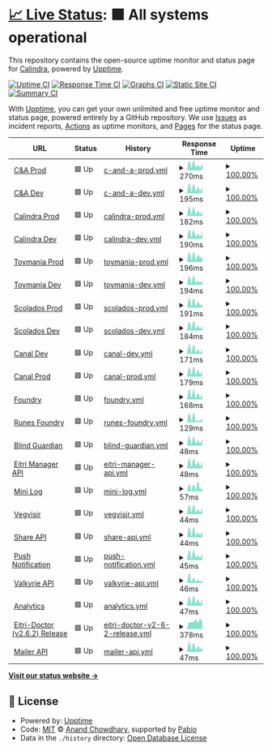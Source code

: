 # [📈 Live Status](https://calindra.github.io/eitri-upptime): <!--live status--> **🟩 All systems operational**

This repository contains the open-source uptime monitor and status page for [Calindra](http://www.calindra.com.br), powered by [Upptime](https://github.com/upptime/upptime).

[![Uptime CI](https://github.com/calindra/eitri-upptime/workflows/Uptime%20CI/badge.svg)](https://github.com/calindra/eitri-upptime/actions?query=workflow%3A%22Uptime+CI%22)
[![Response Time CI](https://github.com/calindra/eitri-upptime/workflows/Response%20Time%20CI/badge.svg)](https://github.com/calindra/eitri-upptime/actions?query=workflow%3A%22Response+Time+CI%22)
[![Graphs CI](https://github.com/calindra/eitri-upptime/workflows/Graphs%20CI/badge.svg)](https://github.com/calindra/eitri-upptime/actions?query=workflow%3A%22Graphs+CI%22)
[![Static Site CI](https://github.com/calindra/eitri-upptime/workflows/Static%20Site%20CI/badge.svg)](https://github.com/calindra/eitri-upptime/actions?query=workflow%3A%22Static+Site+CI%22)
[![Summary CI](https://github.com/calindra/eitri-upptime/workflows/Summary%20CI/badge.svg)](https://github.com/calindra/eitri-upptime/actions?query=workflow%3A%22Summary+CI%22)

With [Upptime](https://upptime.js.org), you can get your own unlimited and free uptime monitor and status page, powered entirely by a GitHub repository. We use [Issues](https://github.com/calindra/eitri-upptime/issues) as incident reports, [Actions](https://github.com/calindra/eitri-upptime/actions) as uptime monitors, and [Pages](https://calindra.github.io/eitri-upptime) for the status page.

<!--start: status pages-->
<!-- This summary is generated by Upptime (https://github.com/upptime/upptime) -->
<!-- Do not edit this manually, your changes will be overwritten -->
<!-- prettier-ignore -->
| URL | Status | History | Response Time | Uptime |
| --- | ------ | ------- | ------------- | ------ |
| <img alt="" src="https://icons.duckduckgo.com/ip3/api.eitri.tech.ico" height="13"> [C&A Prod](https://api.eitri.tech/eitri-manager-api/o/environments/37c66d3b-f88c-44b1-b0a9-7b3adabf968e/configure) | 🟩 Up | [c-and-a-prod.yml](https://github.com/Calindra/eitri-upptime/commits/HEAD/history/c-and-a-prod.yml) | <details><summary><img alt="Response time graph" src="./graphs/c-and-a-prod/response-time-week.png" height="20"> 270ms</summary><br><a href="https://calindra.github.io/eitri-upptime/history/c-and-a-prod"><img alt="Response time 234" src="https://img.shields.io/endpoint?url=https%3A%2F%2Fraw.githubusercontent.com%2FCalindra%2Feitri-upptime%2FHEAD%2Fapi%2Fc-and-a-prod%2Fresponse-time.json"></a><br><a href="https://calindra.github.io/eitri-upptime/history/c-and-a-prod"><img alt="24-hour response time 414" src="https://img.shields.io/endpoint?url=https%3A%2F%2Fraw.githubusercontent.com%2FCalindra%2Feitri-upptime%2FHEAD%2Fapi%2Fc-and-a-prod%2Fresponse-time-day.json"></a><br><a href="https://calindra.github.io/eitri-upptime/history/c-and-a-prod"><img alt="7-day response time 270" src="https://img.shields.io/endpoint?url=https%3A%2F%2Fraw.githubusercontent.com%2FCalindra%2Feitri-upptime%2FHEAD%2Fapi%2Fc-and-a-prod%2Fresponse-time-week.json"></a><br><a href="https://calindra.github.io/eitri-upptime/history/c-and-a-prod"><img alt="30-day response time 262" src="https://img.shields.io/endpoint?url=https%3A%2F%2Fraw.githubusercontent.com%2FCalindra%2Feitri-upptime%2FHEAD%2Fapi%2Fc-and-a-prod%2Fresponse-time-month.json"></a><br><a href="https://calindra.github.io/eitri-upptime/history/c-and-a-prod"><img alt="1-year response time 234" src="https://img.shields.io/endpoint?url=https%3A%2F%2Fraw.githubusercontent.com%2FCalindra%2Feitri-upptime%2FHEAD%2Fapi%2Fc-and-a-prod%2Fresponse-time-year.json"></a></details> | <details><summary><a href="https://calindra.github.io/eitri-upptime/history/c-and-a-prod">100.00%</a></summary><a href="https://calindra.github.io/eitri-upptime/history/c-and-a-prod"><img alt="All-time uptime 99.98%" src="https://img.shields.io/endpoint?url=https%3A%2F%2Fraw.githubusercontent.com%2FCalindra%2Feitri-upptime%2FHEAD%2Fapi%2Fc-and-a-prod%2Fuptime.json"></a><br><a href="https://calindra.github.io/eitri-upptime/history/c-and-a-prod"><img alt="24-hour uptime 100.00%" src="https://img.shields.io/endpoint?url=https%3A%2F%2Fraw.githubusercontent.com%2FCalindra%2Feitri-upptime%2FHEAD%2Fapi%2Fc-and-a-prod%2Fuptime-day.json"></a><br><a href="https://calindra.github.io/eitri-upptime/history/c-and-a-prod"><img alt="7-day uptime 100.00%" src="https://img.shields.io/endpoint?url=https%3A%2F%2Fraw.githubusercontent.com%2FCalindra%2Feitri-upptime%2FHEAD%2Fapi%2Fc-and-a-prod%2Fuptime-week.json"></a><br><a href="https://calindra.github.io/eitri-upptime/history/c-and-a-prod"><img alt="30-day uptime 100.00%" src="https://img.shields.io/endpoint?url=https%3A%2F%2Fraw.githubusercontent.com%2FCalindra%2Feitri-upptime%2FHEAD%2Fapi%2Fc-and-a-prod%2Fuptime-month.json"></a><br><a href="https://calindra.github.io/eitri-upptime/history/c-and-a-prod"><img alt="1-year uptime 99.98%" src="https://img.shields.io/endpoint?url=https%3A%2F%2Fraw.githubusercontent.com%2FCalindra%2Feitri-upptime%2FHEAD%2Fapi%2Fc-and-a-prod%2Fuptime-year.json"></a></details>
| <img alt="" src="https://icons.duckduckgo.com/ip3/api.eitri.tech.ico" height="13"> [C&A Dev](https://api.eitri.tech/eitri-manager-api/o/environments/09083bb9-3aeb-45dc-8581-5614cd120820/configure) | 🟩 Up | [c-and-a-dev.yml](https://github.com/Calindra/eitri-upptime/commits/HEAD/history/c-and-a-dev.yml) | <details><summary><img alt="Response time graph" src="./graphs/c-and-a-dev/response-time-week.png" height="20"> 195ms</summary><br><a href="https://calindra.github.io/eitri-upptime/history/c-and-a-dev"><img alt="Response time 166" src="https://img.shields.io/endpoint?url=https%3A%2F%2Fraw.githubusercontent.com%2FCalindra%2Feitri-upptime%2FHEAD%2Fapi%2Fc-and-a-dev%2Fresponse-time.json"></a><br><a href="https://calindra.github.io/eitri-upptime/history/c-and-a-dev"><img alt="24-hour response time 337" src="https://img.shields.io/endpoint?url=https%3A%2F%2Fraw.githubusercontent.com%2FCalindra%2Feitri-upptime%2FHEAD%2Fapi%2Fc-and-a-dev%2Fresponse-time-day.json"></a><br><a href="https://calindra.github.io/eitri-upptime/history/c-and-a-dev"><img alt="7-day response time 195" src="https://img.shields.io/endpoint?url=https%3A%2F%2Fraw.githubusercontent.com%2FCalindra%2Feitri-upptime%2FHEAD%2Fapi%2Fc-and-a-dev%2Fresponse-time-week.json"></a><br><a href="https://calindra.github.io/eitri-upptime/history/c-and-a-dev"><img alt="30-day response time 184" src="https://img.shields.io/endpoint?url=https%3A%2F%2Fraw.githubusercontent.com%2FCalindra%2Feitri-upptime%2FHEAD%2Fapi%2Fc-and-a-dev%2Fresponse-time-month.json"></a><br><a href="https://calindra.github.io/eitri-upptime/history/c-and-a-dev"><img alt="1-year response time 166" src="https://img.shields.io/endpoint?url=https%3A%2F%2Fraw.githubusercontent.com%2FCalindra%2Feitri-upptime%2FHEAD%2Fapi%2Fc-and-a-dev%2Fresponse-time-year.json"></a></details> | <details><summary><a href="https://calindra.github.io/eitri-upptime/history/c-and-a-dev">100.00%</a></summary><a href="https://calindra.github.io/eitri-upptime/history/c-and-a-dev"><img alt="All-time uptime 99.98%" src="https://img.shields.io/endpoint?url=https%3A%2F%2Fraw.githubusercontent.com%2FCalindra%2Feitri-upptime%2FHEAD%2Fapi%2Fc-and-a-dev%2Fuptime.json"></a><br><a href="https://calindra.github.io/eitri-upptime/history/c-and-a-dev"><img alt="24-hour uptime 100.00%" src="https://img.shields.io/endpoint?url=https%3A%2F%2Fraw.githubusercontent.com%2FCalindra%2Feitri-upptime%2FHEAD%2Fapi%2Fc-and-a-dev%2Fuptime-day.json"></a><br><a href="https://calindra.github.io/eitri-upptime/history/c-and-a-dev"><img alt="7-day uptime 100.00%" src="https://img.shields.io/endpoint?url=https%3A%2F%2Fraw.githubusercontent.com%2FCalindra%2Feitri-upptime%2FHEAD%2Fapi%2Fc-and-a-dev%2Fuptime-week.json"></a><br><a href="https://calindra.github.io/eitri-upptime/history/c-and-a-dev"><img alt="30-day uptime 100.00%" src="https://img.shields.io/endpoint?url=https%3A%2F%2Fraw.githubusercontent.com%2FCalindra%2Feitri-upptime%2FHEAD%2Fapi%2Fc-and-a-dev%2Fuptime-month.json"></a><br><a href="https://calindra.github.io/eitri-upptime/history/c-and-a-dev"><img alt="1-year uptime 99.98%" src="https://img.shields.io/endpoint?url=https%3A%2F%2Fraw.githubusercontent.com%2FCalindra%2Feitri-upptime%2FHEAD%2Fapi%2Fc-and-a-dev%2Fuptime-year.json"></a></details>
| <img alt="" src="https://icons.duckduckgo.com/ip3/api.eitri.tech.ico" height="13"> [Calindra Prod](https://api.eitri.tech/eitri-manager-api/o/environments/956b5a02-6615-49b7-872b-a5c18d1a0748/configure) | 🟩 Up | [calindra-prod.yml](https://github.com/Calindra/eitri-upptime/commits/HEAD/history/calindra-prod.yml) | <details><summary><img alt="Response time graph" src="./graphs/calindra-prod/response-time-week.png" height="20"> 182ms</summary><br><a href="https://calindra.github.io/eitri-upptime/history/calindra-prod"><img alt="Response time 159" src="https://img.shields.io/endpoint?url=https%3A%2F%2Fraw.githubusercontent.com%2FCalindra%2Feitri-upptime%2FHEAD%2Fapi%2Fcalindra-prod%2Fresponse-time.json"></a><br><a href="https://calindra.github.io/eitri-upptime/history/calindra-prod"><img alt="24-hour response time 367" src="https://img.shields.io/endpoint?url=https%3A%2F%2Fraw.githubusercontent.com%2FCalindra%2Feitri-upptime%2FHEAD%2Fapi%2Fcalindra-prod%2Fresponse-time-day.json"></a><br><a href="https://calindra.github.io/eitri-upptime/history/calindra-prod"><img alt="7-day response time 182" src="https://img.shields.io/endpoint?url=https%3A%2F%2Fraw.githubusercontent.com%2FCalindra%2Feitri-upptime%2FHEAD%2Fapi%2Fcalindra-prod%2Fresponse-time-week.json"></a><br><a href="https://calindra.github.io/eitri-upptime/history/calindra-prod"><img alt="30-day response time 165" src="https://img.shields.io/endpoint?url=https%3A%2F%2Fraw.githubusercontent.com%2FCalindra%2Feitri-upptime%2FHEAD%2Fapi%2Fcalindra-prod%2Fresponse-time-month.json"></a><br><a href="https://calindra.github.io/eitri-upptime/history/calindra-prod"><img alt="1-year response time 159" src="https://img.shields.io/endpoint?url=https%3A%2F%2Fraw.githubusercontent.com%2FCalindra%2Feitri-upptime%2FHEAD%2Fapi%2Fcalindra-prod%2Fresponse-time-year.json"></a></details> | <details><summary><a href="https://calindra.github.io/eitri-upptime/history/calindra-prod">100.00%</a></summary><a href="https://calindra.github.io/eitri-upptime/history/calindra-prod"><img alt="All-time uptime 99.98%" src="https://img.shields.io/endpoint?url=https%3A%2F%2Fraw.githubusercontent.com%2FCalindra%2Feitri-upptime%2FHEAD%2Fapi%2Fcalindra-prod%2Fuptime.json"></a><br><a href="https://calindra.github.io/eitri-upptime/history/calindra-prod"><img alt="24-hour uptime 100.00%" src="https://img.shields.io/endpoint?url=https%3A%2F%2Fraw.githubusercontent.com%2FCalindra%2Feitri-upptime%2FHEAD%2Fapi%2Fcalindra-prod%2Fuptime-day.json"></a><br><a href="https://calindra.github.io/eitri-upptime/history/calindra-prod"><img alt="7-day uptime 100.00%" src="https://img.shields.io/endpoint?url=https%3A%2F%2Fraw.githubusercontent.com%2FCalindra%2Feitri-upptime%2FHEAD%2Fapi%2Fcalindra-prod%2Fuptime-week.json"></a><br><a href="https://calindra.github.io/eitri-upptime/history/calindra-prod"><img alt="30-day uptime 100.00%" src="https://img.shields.io/endpoint?url=https%3A%2F%2Fraw.githubusercontent.com%2FCalindra%2Feitri-upptime%2FHEAD%2Fapi%2Fcalindra-prod%2Fuptime-month.json"></a><br><a href="https://calindra.github.io/eitri-upptime/history/calindra-prod"><img alt="1-year uptime 99.98%" src="https://img.shields.io/endpoint?url=https%3A%2F%2Fraw.githubusercontent.com%2FCalindra%2Feitri-upptime%2FHEAD%2Fapi%2Fcalindra-prod%2Fuptime-year.json"></a></details>
| <img alt="" src="https://icons.duckduckgo.com/ip3/api.eitri.tech.ico" height="13"> [Calindra Dev](https://api.eitri.tech/eitri-manager-api/o/environments/6430bc21-7068-4811-a627-b183afa6fd0a/configure) | 🟩 Up | [calindra-dev.yml](https://github.com/Calindra/eitri-upptime/commits/HEAD/history/calindra-dev.yml) | <details><summary><img alt="Response time graph" src="./graphs/calindra-dev/response-time-week.png" height="20"> 190ms</summary><br><a href="https://calindra.github.io/eitri-upptime/history/calindra-dev"><img alt="Response time 163" src="https://img.shields.io/endpoint?url=https%3A%2F%2Fraw.githubusercontent.com%2FCalindra%2Feitri-upptime%2FHEAD%2Fapi%2Fcalindra-dev%2Fresponse-time.json"></a><br><a href="https://calindra.github.io/eitri-upptime/history/calindra-dev"><img alt="24-hour response time 326" src="https://img.shields.io/endpoint?url=https%3A%2F%2Fraw.githubusercontent.com%2FCalindra%2Feitri-upptime%2FHEAD%2Fapi%2Fcalindra-dev%2Fresponse-time-day.json"></a><br><a href="https://calindra.github.io/eitri-upptime/history/calindra-dev"><img alt="7-day response time 190" src="https://img.shields.io/endpoint?url=https%3A%2F%2Fraw.githubusercontent.com%2FCalindra%2Feitri-upptime%2FHEAD%2Fapi%2Fcalindra-dev%2Fresponse-time-week.json"></a><br><a href="https://calindra.github.io/eitri-upptime/history/calindra-dev"><img alt="30-day response time 187" src="https://img.shields.io/endpoint?url=https%3A%2F%2Fraw.githubusercontent.com%2FCalindra%2Feitri-upptime%2FHEAD%2Fapi%2Fcalindra-dev%2Fresponse-time-month.json"></a><br><a href="https://calindra.github.io/eitri-upptime/history/calindra-dev"><img alt="1-year response time 163" src="https://img.shields.io/endpoint?url=https%3A%2F%2Fraw.githubusercontent.com%2FCalindra%2Feitri-upptime%2FHEAD%2Fapi%2Fcalindra-dev%2Fresponse-time-year.json"></a></details> | <details><summary><a href="https://calindra.github.io/eitri-upptime/history/calindra-dev">100.00%</a></summary><a href="https://calindra.github.io/eitri-upptime/history/calindra-dev"><img alt="All-time uptime 99.96%" src="https://img.shields.io/endpoint?url=https%3A%2F%2Fraw.githubusercontent.com%2FCalindra%2Feitri-upptime%2FHEAD%2Fapi%2Fcalindra-dev%2Fuptime.json"></a><br><a href="https://calindra.github.io/eitri-upptime/history/calindra-dev"><img alt="24-hour uptime 100.00%" src="https://img.shields.io/endpoint?url=https%3A%2F%2Fraw.githubusercontent.com%2FCalindra%2Feitri-upptime%2FHEAD%2Fapi%2Fcalindra-dev%2Fuptime-day.json"></a><br><a href="https://calindra.github.io/eitri-upptime/history/calindra-dev"><img alt="7-day uptime 100.00%" src="https://img.shields.io/endpoint?url=https%3A%2F%2Fraw.githubusercontent.com%2FCalindra%2Feitri-upptime%2FHEAD%2Fapi%2Fcalindra-dev%2Fuptime-week.json"></a><br><a href="https://calindra.github.io/eitri-upptime/history/calindra-dev"><img alt="30-day uptime 100.00%" src="https://img.shields.io/endpoint?url=https%3A%2F%2Fraw.githubusercontent.com%2FCalindra%2Feitri-upptime%2FHEAD%2Fapi%2Fcalindra-dev%2Fuptime-month.json"></a><br><a href="https://calindra.github.io/eitri-upptime/history/calindra-dev"><img alt="1-year uptime 99.96%" src="https://img.shields.io/endpoint?url=https%3A%2F%2Fraw.githubusercontent.com%2FCalindra%2Feitri-upptime%2FHEAD%2Fapi%2Fcalindra-dev%2Fuptime-year.json"></a></details>
| <img alt="" src="https://icons.duckduckgo.com/ip3/api.eitri.tech.ico" height="13"> [Toymania Prod](https://api.eitri.tech/eitri-manager-api/o/environments/a3388e1f-d6ab-4ddc-a5a7-92c2b8e0fb36/configure) | 🟩 Up | [toymania-prod.yml](https://github.com/Calindra/eitri-upptime/commits/HEAD/history/toymania-prod.yml) | <details><summary><img alt="Response time graph" src="./graphs/toymania-prod/response-time-week.png" height="20"> 196ms</summary><br><a href="https://calindra.github.io/eitri-upptime/history/toymania-prod"><img alt="Response time 161" src="https://img.shields.io/endpoint?url=https%3A%2F%2Fraw.githubusercontent.com%2FCalindra%2Feitri-upptime%2FHEAD%2Fapi%2Ftoymania-prod%2Fresponse-time.json"></a><br><a href="https://calindra.github.io/eitri-upptime/history/toymania-prod"><img alt="24-hour response time 316" src="https://img.shields.io/endpoint?url=https%3A%2F%2Fraw.githubusercontent.com%2FCalindra%2Feitri-upptime%2FHEAD%2Fapi%2Ftoymania-prod%2Fresponse-time-day.json"></a><br><a href="https://calindra.github.io/eitri-upptime/history/toymania-prod"><img alt="7-day response time 196" src="https://img.shields.io/endpoint?url=https%3A%2F%2Fraw.githubusercontent.com%2FCalindra%2Feitri-upptime%2FHEAD%2Fapi%2Ftoymania-prod%2Fresponse-time-week.json"></a><br><a href="https://calindra.github.io/eitri-upptime/history/toymania-prod"><img alt="30-day response time 182" src="https://img.shields.io/endpoint?url=https%3A%2F%2Fraw.githubusercontent.com%2FCalindra%2Feitri-upptime%2FHEAD%2Fapi%2Ftoymania-prod%2Fresponse-time-month.json"></a><br><a href="https://calindra.github.io/eitri-upptime/history/toymania-prod"><img alt="1-year response time 161" src="https://img.shields.io/endpoint?url=https%3A%2F%2Fraw.githubusercontent.com%2FCalindra%2Feitri-upptime%2FHEAD%2Fapi%2Ftoymania-prod%2Fresponse-time-year.json"></a></details> | <details><summary><a href="https://calindra.github.io/eitri-upptime/history/toymania-prod">100.00%</a></summary><a href="https://calindra.github.io/eitri-upptime/history/toymania-prod"><img alt="All-time uptime 99.98%" src="https://img.shields.io/endpoint?url=https%3A%2F%2Fraw.githubusercontent.com%2FCalindra%2Feitri-upptime%2FHEAD%2Fapi%2Ftoymania-prod%2Fuptime.json"></a><br><a href="https://calindra.github.io/eitri-upptime/history/toymania-prod"><img alt="24-hour uptime 100.00%" src="https://img.shields.io/endpoint?url=https%3A%2F%2Fraw.githubusercontent.com%2FCalindra%2Feitri-upptime%2FHEAD%2Fapi%2Ftoymania-prod%2Fuptime-day.json"></a><br><a href="https://calindra.github.io/eitri-upptime/history/toymania-prod"><img alt="7-day uptime 100.00%" src="https://img.shields.io/endpoint?url=https%3A%2F%2Fraw.githubusercontent.com%2FCalindra%2Feitri-upptime%2FHEAD%2Fapi%2Ftoymania-prod%2Fuptime-week.json"></a><br><a href="https://calindra.github.io/eitri-upptime/history/toymania-prod"><img alt="30-day uptime 100.00%" src="https://img.shields.io/endpoint?url=https%3A%2F%2Fraw.githubusercontent.com%2FCalindra%2Feitri-upptime%2FHEAD%2Fapi%2Ftoymania-prod%2Fuptime-month.json"></a><br><a href="https://calindra.github.io/eitri-upptime/history/toymania-prod"><img alt="1-year uptime 99.98%" src="https://img.shields.io/endpoint?url=https%3A%2F%2Fraw.githubusercontent.com%2FCalindra%2Feitri-upptime%2FHEAD%2Fapi%2Ftoymania-prod%2Fuptime-year.json"></a></details>
| <img alt="" src="https://icons.duckduckgo.com/ip3/api.eitri.tech.ico" height="13"> [Toymania Dev](https://api.eitri.tech/eitri-manager-api/o/environments/9804b891-8024-44d2-82d1-26d19e33d5b6/configure) | 🟩 Up | [toymania-dev.yml](https://github.com/Calindra/eitri-upptime/commits/HEAD/history/toymania-dev.yml) | <details><summary><img alt="Response time graph" src="./graphs/toymania-dev/response-time-week.png" height="20"> 194ms</summary><br><a href="https://calindra.github.io/eitri-upptime/history/toymania-dev"><img alt="Response time 165" src="https://img.shields.io/endpoint?url=https%3A%2F%2Fraw.githubusercontent.com%2FCalindra%2Feitri-upptime%2FHEAD%2Fapi%2Ftoymania-dev%2Fresponse-time.json"></a><br><a href="https://calindra.github.io/eitri-upptime/history/toymania-dev"><img alt="24-hour response time 359" src="https://img.shields.io/endpoint?url=https%3A%2F%2Fraw.githubusercontent.com%2FCalindra%2Feitri-upptime%2FHEAD%2Fapi%2Ftoymania-dev%2Fresponse-time-day.json"></a><br><a href="https://calindra.github.io/eitri-upptime/history/toymania-dev"><img alt="7-day response time 194" src="https://img.shields.io/endpoint?url=https%3A%2F%2Fraw.githubusercontent.com%2FCalindra%2Feitri-upptime%2FHEAD%2Fapi%2Ftoymania-dev%2Fresponse-time-week.json"></a><br><a href="https://calindra.github.io/eitri-upptime/history/toymania-dev"><img alt="30-day response time 187" src="https://img.shields.io/endpoint?url=https%3A%2F%2Fraw.githubusercontent.com%2FCalindra%2Feitri-upptime%2FHEAD%2Fapi%2Ftoymania-dev%2Fresponse-time-month.json"></a><br><a href="https://calindra.github.io/eitri-upptime/history/toymania-dev"><img alt="1-year response time 165" src="https://img.shields.io/endpoint?url=https%3A%2F%2Fraw.githubusercontent.com%2FCalindra%2Feitri-upptime%2FHEAD%2Fapi%2Ftoymania-dev%2Fresponse-time-year.json"></a></details> | <details><summary><a href="https://calindra.github.io/eitri-upptime/history/toymania-dev">100.00%</a></summary><a href="https://calindra.github.io/eitri-upptime/history/toymania-dev"><img alt="All-time uptime 99.98%" src="https://img.shields.io/endpoint?url=https%3A%2F%2Fraw.githubusercontent.com%2FCalindra%2Feitri-upptime%2FHEAD%2Fapi%2Ftoymania-dev%2Fuptime.json"></a><br><a href="https://calindra.github.io/eitri-upptime/history/toymania-dev"><img alt="24-hour uptime 100.00%" src="https://img.shields.io/endpoint?url=https%3A%2F%2Fraw.githubusercontent.com%2FCalindra%2Feitri-upptime%2FHEAD%2Fapi%2Ftoymania-dev%2Fuptime-day.json"></a><br><a href="https://calindra.github.io/eitri-upptime/history/toymania-dev"><img alt="7-day uptime 100.00%" src="https://img.shields.io/endpoint?url=https%3A%2F%2Fraw.githubusercontent.com%2FCalindra%2Feitri-upptime%2FHEAD%2Fapi%2Ftoymania-dev%2Fuptime-week.json"></a><br><a href="https://calindra.github.io/eitri-upptime/history/toymania-dev"><img alt="30-day uptime 100.00%" src="https://img.shields.io/endpoint?url=https%3A%2F%2Fraw.githubusercontent.com%2FCalindra%2Feitri-upptime%2FHEAD%2Fapi%2Ftoymania-dev%2Fuptime-month.json"></a><br><a href="https://calindra.github.io/eitri-upptime/history/toymania-dev"><img alt="1-year uptime 99.98%" src="https://img.shields.io/endpoint?url=https%3A%2F%2Fraw.githubusercontent.com%2FCalindra%2Feitri-upptime%2FHEAD%2Fapi%2Ftoymania-dev%2Fuptime-year.json"></a></details>
| <img alt="" src="https://icons.duckduckgo.com/ip3/api.eitri.tech.ico" height="13"> [Scolados Prod](https://api.eitri.tech/eitri-manager-api/o/environments/0cd805d6-e728-4a51-a356-b2d716cf364e/configure) | 🟩 Up | [scolados-prod.yml](https://github.com/Calindra/eitri-upptime/commits/HEAD/history/scolados-prod.yml) | <details><summary><img alt="Response time graph" src="./graphs/scolados-prod/response-time-week.png" height="20"> 191ms</summary><br><a href="https://calindra.github.io/eitri-upptime/history/scolados-prod"><img alt="Response time 160" src="https://img.shields.io/endpoint?url=https%3A%2F%2Fraw.githubusercontent.com%2FCalindra%2Feitri-upptime%2FHEAD%2Fapi%2Fscolados-prod%2Fresponse-time.json"></a><br><a href="https://calindra.github.io/eitri-upptime/history/scolados-prod"><img alt="24-hour response time 372" src="https://img.shields.io/endpoint?url=https%3A%2F%2Fraw.githubusercontent.com%2FCalindra%2Feitri-upptime%2FHEAD%2Fapi%2Fscolados-prod%2Fresponse-time-day.json"></a><br><a href="https://calindra.github.io/eitri-upptime/history/scolados-prod"><img alt="7-day response time 191" src="https://img.shields.io/endpoint?url=https%3A%2F%2Fraw.githubusercontent.com%2FCalindra%2Feitri-upptime%2FHEAD%2Fapi%2Fscolados-prod%2Fresponse-time-week.json"></a><br><a href="https://calindra.github.io/eitri-upptime/history/scolados-prod"><img alt="30-day response time 183" src="https://img.shields.io/endpoint?url=https%3A%2F%2Fraw.githubusercontent.com%2FCalindra%2Feitri-upptime%2FHEAD%2Fapi%2Fscolados-prod%2Fresponse-time-month.json"></a><br><a href="https://calindra.github.io/eitri-upptime/history/scolados-prod"><img alt="1-year response time 160" src="https://img.shields.io/endpoint?url=https%3A%2F%2Fraw.githubusercontent.com%2FCalindra%2Feitri-upptime%2FHEAD%2Fapi%2Fscolados-prod%2Fresponse-time-year.json"></a></details> | <details><summary><a href="https://calindra.github.io/eitri-upptime/history/scolados-prod">100.00%</a></summary><a href="https://calindra.github.io/eitri-upptime/history/scolados-prod"><img alt="All-time uptime 99.98%" src="https://img.shields.io/endpoint?url=https%3A%2F%2Fraw.githubusercontent.com%2FCalindra%2Feitri-upptime%2FHEAD%2Fapi%2Fscolados-prod%2Fuptime.json"></a><br><a href="https://calindra.github.io/eitri-upptime/history/scolados-prod"><img alt="24-hour uptime 100.00%" src="https://img.shields.io/endpoint?url=https%3A%2F%2Fraw.githubusercontent.com%2FCalindra%2Feitri-upptime%2FHEAD%2Fapi%2Fscolados-prod%2Fuptime-day.json"></a><br><a href="https://calindra.github.io/eitri-upptime/history/scolados-prod"><img alt="7-day uptime 100.00%" src="https://img.shields.io/endpoint?url=https%3A%2F%2Fraw.githubusercontent.com%2FCalindra%2Feitri-upptime%2FHEAD%2Fapi%2Fscolados-prod%2Fuptime-week.json"></a><br><a href="https://calindra.github.io/eitri-upptime/history/scolados-prod"><img alt="30-day uptime 100.00%" src="https://img.shields.io/endpoint?url=https%3A%2F%2Fraw.githubusercontent.com%2FCalindra%2Feitri-upptime%2FHEAD%2Fapi%2Fscolados-prod%2Fuptime-month.json"></a><br><a href="https://calindra.github.io/eitri-upptime/history/scolados-prod"><img alt="1-year uptime 99.98%" src="https://img.shields.io/endpoint?url=https%3A%2F%2Fraw.githubusercontent.com%2FCalindra%2Feitri-upptime%2FHEAD%2Fapi%2Fscolados-prod%2Fuptime-year.json"></a></details>
| <img alt="" src="https://icons.duckduckgo.com/ip3/api.eitri.tech.ico" height="13"> [Scolados Dev](https://api.eitri.tech/eitri-manager-api/o/environments/292d923b-3fde-4978-97d0-912ae3209fe2/configure) | 🟩 Up | [scolados-dev.yml](https://github.com/Calindra/eitri-upptime/commits/HEAD/history/scolados-dev.yml) | <details><summary><img alt="Response time graph" src="./graphs/scolados-dev/response-time-week.png" height="20"> 184ms</summary><br><a href="https://calindra.github.io/eitri-upptime/history/scolados-dev"><img alt="Response time 164" src="https://img.shields.io/endpoint?url=https%3A%2F%2Fraw.githubusercontent.com%2FCalindra%2Feitri-upptime%2FHEAD%2Fapi%2Fscolados-dev%2Fresponse-time.json"></a><br><a href="https://calindra.github.io/eitri-upptime/history/scolados-dev"><img alt="24-hour response time 360" src="https://img.shields.io/endpoint?url=https%3A%2F%2Fraw.githubusercontent.com%2FCalindra%2Feitri-upptime%2FHEAD%2Fapi%2Fscolados-dev%2Fresponse-time-day.json"></a><br><a href="https://calindra.github.io/eitri-upptime/history/scolados-dev"><img alt="7-day response time 184" src="https://img.shields.io/endpoint?url=https%3A%2F%2Fraw.githubusercontent.com%2FCalindra%2Feitri-upptime%2FHEAD%2Fapi%2Fscolados-dev%2Fresponse-time-week.json"></a><br><a href="https://calindra.github.io/eitri-upptime/history/scolados-dev"><img alt="30-day response time 177" src="https://img.shields.io/endpoint?url=https%3A%2F%2Fraw.githubusercontent.com%2FCalindra%2Feitri-upptime%2FHEAD%2Fapi%2Fscolados-dev%2Fresponse-time-month.json"></a><br><a href="https://calindra.github.io/eitri-upptime/history/scolados-dev"><img alt="1-year response time 164" src="https://img.shields.io/endpoint?url=https%3A%2F%2Fraw.githubusercontent.com%2FCalindra%2Feitri-upptime%2FHEAD%2Fapi%2Fscolados-dev%2Fresponse-time-year.json"></a></details> | <details><summary><a href="https://calindra.github.io/eitri-upptime/history/scolados-dev">100.00%</a></summary><a href="https://calindra.github.io/eitri-upptime/history/scolados-dev"><img alt="All-time uptime 99.98%" src="https://img.shields.io/endpoint?url=https%3A%2F%2Fraw.githubusercontent.com%2FCalindra%2Feitri-upptime%2FHEAD%2Fapi%2Fscolados-dev%2Fuptime.json"></a><br><a href="https://calindra.github.io/eitri-upptime/history/scolados-dev"><img alt="24-hour uptime 100.00%" src="https://img.shields.io/endpoint?url=https%3A%2F%2Fraw.githubusercontent.com%2FCalindra%2Feitri-upptime%2FHEAD%2Fapi%2Fscolados-dev%2Fuptime-day.json"></a><br><a href="https://calindra.github.io/eitri-upptime/history/scolados-dev"><img alt="7-day uptime 100.00%" src="https://img.shields.io/endpoint?url=https%3A%2F%2Fraw.githubusercontent.com%2FCalindra%2Feitri-upptime%2FHEAD%2Fapi%2Fscolados-dev%2Fuptime-week.json"></a><br><a href="https://calindra.github.io/eitri-upptime/history/scolados-dev"><img alt="30-day uptime 100.00%" src="https://img.shields.io/endpoint?url=https%3A%2F%2Fraw.githubusercontent.com%2FCalindra%2Feitri-upptime%2FHEAD%2Fapi%2Fscolados-dev%2Fuptime-month.json"></a><br><a href="https://calindra.github.io/eitri-upptime/history/scolados-dev"><img alt="1-year uptime 99.98%" src="https://img.shields.io/endpoint?url=https%3A%2F%2Fraw.githubusercontent.com%2FCalindra%2Feitri-upptime%2FHEAD%2Fapi%2Fscolados-dev%2Fuptime-year.json"></a></details>
| <img alt="" src="https://icons.duckduckgo.com/ip3/api.eitri.tech.ico" height="13"> [Canal Dev](https://api.eitri.tech/eitri-manager-api/o/environments/f7cfafbf-2088-46ef-b6d9-12d562c0d5fd/configure) | 🟩 Up | [canal-dev.yml](https://github.com/Calindra/eitri-upptime/commits/HEAD/history/canal-dev.yml) | <details><summary><img alt="Response time graph" src="./graphs/canal-dev/response-time-week.png" height="20"> 171ms</summary><br><a href="https://calindra.github.io/eitri-upptime/history/canal-dev"><img alt="Response time 162" src="https://img.shields.io/endpoint?url=https%3A%2F%2Fraw.githubusercontent.com%2FCalindra%2Feitri-upptime%2FHEAD%2Fapi%2Fcanal-dev%2Fresponse-time.json"></a><br><a href="https://calindra.github.io/eitri-upptime/history/canal-dev"><img alt="24-hour response time 358" src="https://img.shields.io/endpoint?url=https%3A%2F%2Fraw.githubusercontent.com%2FCalindra%2Feitri-upptime%2FHEAD%2Fapi%2Fcanal-dev%2Fresponse-time-day.json"></a><br><a href="https://calindra.github.io/eitri-upptime/history/canal-dev"><img alt="7-day response time 171" src="https://img.shields.io/endpoint?url=https%3A%2F%2Fraw.githubusercontent.com%2FCalindra%2Feitri-upptime%2FHEAD%2Fapi%2Fcanal-dev%2Fresponse-time-week.json"></a><br><a href="https://calindra.github.io/eitri-upptime/history/canal-dev"><img alt="30-day response time 167" src="https://img.shields.io/endpoint?url=https%3A%2F%2Fraw.githubusercontent.com%2FCalindra%2Feitri-upptime%2FHEAD%2Fapi%2Fcanal-dev%2Fresponse-time-month.json"></a><br><a href="https://calindra.github.io/eitri-upptime/history/canal-dev"><img alt="1-year response time 162" src="https://img.shields.io/endpoint?url=https%3A%2F%2Fraw.githubusercontent.com%2FCalindra%2Feitri-upptime%2FHEAD%2Fapi%2Fcanal-dev%2Fresponse-time-year.json"></a></details> | <details><summary><a href="https://calindra.github.io/eitri-upptime/history/canal-dev">100.00%</a></summary><a href="https://calindra.github.io/eitri-upptime/history/canal-dev"><img alt="All-time uptime 99.93%" src="https://img.shields.io/endpoint?url=https%3A%2F%2Fraw.githubusercontent.com%2FCalindra%2Feitri-upptime%2FHEAD%2Fapi%2Fcanal-dev%2Fuptime.json"></a><br><a href="https://calindra.github.io/eitri-upptime/history/canal-dev"><img alt="24-hour uptime 100.00%" src="https://img.shields.io/endpoint?url=https%3A%2F%2Fraw.githubusercontent.com%2FCalindra%2Feitri-upptime%2FHEAD%2Fapi%2Fcanal-dev%2Fuptime-day.json"></a><br><a href="https://calindra.github.io/eitri-upptime/history/canal-dev"><img alt="7-day uptime 100.00%" src="https://img.shields.io/endpoint?url=https%3A%2F%2Fraw.githubusercontent.com%2FCalindra%2Feitri-upptime%2FHEAD%2Fapi%2Fcanal-dev%2Fuptime-week.json"></a><br><a href="https://calindra.github.io/eitri-upptime/history/canal-dev"><img alt="30-day uptime 100.00%" src="https://img.shields.io/endpoint?url=https%3A%2F%2Fraw.githubusercontent.com%2FCalindra%2Feitri-upptime%2FHEAD%2Fapi%2Fcanal-dev%2Fuptime-month.json"></a><br><a href="https://calindra.github.io/eitri-upptime/history/canal-dev"><img alt="1-year uptime 99.93%" src="https://img.shields.io/endpoint?url=https%3A%2F%2Fraw.githubusercontent.com%2FCalindra%2Feitri-upptime%2FHEAD%2Fapi%2Fcanal-dev%2Fuptime-year.json"></a></details>
| <img alt="" src="https://icons.duckduckgo.com/ip3/api.eitri.tech.ico" height="13"> [Canal Prod](https://api.eitri.tech/eitri-manager-api/o/environments/cc6d2570-7ec8-4577-8da2-fa9f2dab8ad1/configure) | 🟩 Up | [canal-prod.yml](https://github.com/Calindra/eitri-upptime/commits/HEAD/history/canal-prod.yml) | <details><summary><img alt="Response time graph" src="./graphs/canal-prod/response-time-week.png" height="20"> 179ms</summary><br><a href="https://calindra.github.io/eitri-upptime/history/canal-prod"><img alt="Response time 150" src="https://img.shields.io/endpoint?url=https%3A%2F%2Fraw.githubusercontent.com%2FCalindra%2Feitri-upptime%2FHEAD%2Fapi%2Fcanal-prod%2Fresponse-time.json"></a><br><a href="https://calindra.github.io/eitri-upptime/history/canal-prod"><img alt="24-hour response time 322" src="https://img.shields.io/endpoint?url=https%3A%2F%2Fraw.githubusercontent.com%2FCalindra%2Feitri-upptime%2FHEAD%2Fapi%2Fcanal-prod%2Fresponse-time-day.json"></a><br><a href="https://calindra.github.io/eitri-upptime/history/canal-prod"><img alt="7-day response time 179" src="https://img.shields.io/endpoint?url=https%3A%2F%2Fraw.githubusercontent.com%2FCalindra%2Feitri-upptime%2FHEAD%2Fapi%2Fcanal-prod%2Fresponse-time-week.json"></a><br><a href="https://calindra.github.io/eitri-upptime/history/canal-prod"><img alt="30-day response time 169" src="https://img.shields.io/endpoint?url=https%3A%2F%2Fraw.githubusercontent.com%2FCalindra%2Feitri-upptime%2FHEAD%2Fapi%2Fcanal-prod%2Fresponse-time-month.json"></a><br><a href="https://calindra.github.io/eitri-upptime/history/canal-prod"><img alt="1-year response time 150" src="https://img.shields.io/endpoint?url=https%3A%2F%2Fraw.githubusercontent.com%2FCalindra%2Feitri-upptime%2FHEAD%2Fapi%2Fcanal-prod%2Fresponse-time-year.json"></a></details> | <details><summary><a href="https://calindra.github.io/eitri-upptime/history/canal-prod">100.00%</a></summary><a href="https://calindra.github.io/eitri-upptime/history/canal-prod"><img alt="All-time uptime 99.93%" src="https://img.shields.io/endpoint?url=https%3A%2F%2Fraw.githubusercontent.com%2FCalindra%2Feitri-upptime%2FHEAD%2Fapi%2Fcanal-prod%2Fuptime.json"></a><br><a href="https://calindra.github.io/eitri-upptime/history/canal-prod"><img alt="24-hour uptime 100.00%" src="https://img.shields.io/endpoint?url=https%3A%2F%2Fraw.githubusercontent.com%2FCalindra%2Feitri-upptime%2FHEAD%2Fapi%2Fcanal-prod%2Fuptime-day.json"></a><br><a href="https://calindra.github.io/eitri-upptime/history/canal-prod"><img alt="7-day uptime 100.00%" src="https://img.shields.io/endpoint?url=https%3A%2F%2Fraw.githubusercontent.com%2FCalindra%2Feitri-upptime%2FHEAD%2Fapi%2Fcanal-prod%2Fuptime-week.json"></a><br><a href="https://calindra.github.io/eitri-upptime/history/canal-prod"><img alt="30-day uptime 100.00%" src="https://img.shields.io/endpoint?url=https%3A%2F%2Fraw.githubusercontent.com%2FCalindra%2Feitri-upptime%2FHEAD%2Fapi%2Fcanal-prod%2Fuptime-month.json"></a><br><a href="https://calindra.github.io/eitri-upptime/history/canal-prod"><img alt="1-year uptime 99.93%" src="https://img.shields.io/endpoint?url=https%3A%2F%2Fraw.githubusercontent.com%2FCalindra%2Feitri-upptime%2FHEAD%2Fapi%2Fcanal-prod%2Fuptime-year.json"></a></details>
| <img alt="" src="https://icons.duckduckgo.com/ip3/api.eitri.tech.ico" height="13"> [Foundry](https://api.eitri.tech/foundry/health) | 🟩 Up | [foundry.yml](https://github.com/Calindra/eitri-upptime/commits/HEAD/history/foundry.yml) | <details><summary><img alt="Response time graph" src="./graphs/foundry/response-time-week.png" height="20"> 168ms</summary><br><a href="https://calindra.github.io/eitri-upptime/history/foundry"><img alt="Response time 159" src="https://img.shields.io/endpoint?url=https%3A%2F%2Fraw.githubusercontent.com%2FCalindra%2Feitri-upptime%2FHEAD%2Fapi%2Ffoundry%2Fresponse-time.json"></a><br><a href="https://calindra.github.io/eitri-upptime/history/foundry"><img alt="24-hour response time 312" src="https://img.shields.io/endpoint?url=https%3A%2F%2Fraw.githubusercontent.com%2FCalindra%2Feitri-upptime%2FHEAD%2Fapi%2Ffoundry%2Fresponse-time-day.json"></a><br><a href="https://calindra.github.io/eitri-upptime/history/foundry"><img alt="7-day response time 168" src="https://img.shields.io/endpoint?url=https%3A%2F%2Fraw.githubusercontent.com%2FCalindra%2Feitri-upptime%2FHEAD%2Fapi%2Ffoundry%2Fresponse-time-week.json"></a><br><a href="https://calindra.github.io/eitri-upptime/history/foundry"><img alt="30-day response time 161" src="https://img.shields.io/endpoint?url=https%3A%2F%2Fraw.githubusercontent.com%2FCalindra%2Feitri-upptime%2FHEAD%2Fapi%2Ffoundry%2Fresponse-time-month.json"></a><br><a href="https://calindra.github.io/eitri-upptime/history/foundry"><img alt="1-year response time 159" src="https://img.shields.io/endpoint?url=https%3A%2F%2Fraw.githubusercontent.com%2FCalindra%2Feitri-upptime%2FHEAD%2Fapi%2Ffoundry%2Fresponse-time-year.json"></a></details> | <details><summary><a href="https://calindra.github.io/eitri-upptime/history/foundry">100.00%</a></summary><a href="https://calindra.github.io/eitri-upptime/history/foundry"><img alt="All-time uptime 99.86%" src="https://img.shields.io/endpoint?url=https%3A%2F%2Fraw.githubusercontent.com%2FCalindra%2Feitri-upptime%2FHEAD%2Fapi%2Ffoundry%2Fuptime.json"></a><br><a href="https://calindra.github.io/eitri-upptime/history/foundry"><img alt="24-hour uptime 100.00%" src="https://img.shields.io/endpoint?url=https%3A%2F%2Fraw.githubusercontent.com%2FCalindra%2Feitri-upptime%2FHEAD%2Fapi%2Ffoundry%2Fuptime-day.json"></a><br><a href="https://calindra.github.io/eitri-upptime/history/foundry"><img alt="7-day uptime 100.00%" src="https://img.shields.io/endpoint?url=https%3A%2F%2Fraw.githubusercontent.com%2FCalindra%2Feitri-upptime%2FHEAD%2Fapi%2Ffoundry%2Fuptime-week.json"></a><br><a href="https://calindra.github.io/eitri-upptime/history/foundry"><img alt="30-day uptime 100.00%" src="https://img.shields.io/endpoint?url=https%3A%2F%2Fraw.githubusercontent.com%2FCalindra%2Feitri-upptime%2FHEAD%2Fapi%2Ffoundry%2Fuptime-month.json"></a><br><a href="https://calindra.github.io/eitri-upptime/history/foundry"><img alt="1-year uptime 99.86%" src="https://img.shields.io/endpoint?url=https%3A%2F%2Fraw.githubusercontent.com%2FCalindra%2Feitri-upptime%2FHEAD%2Fapi%2Ffoundry%2Fuptime-year.json"></a></details>
| <img alt="" src="https://icons.duckduckgo.com/ip3/api.eitri.tech.ico" height="13"> [Runes Foundry](https://api.eitri.tech/runes-foundry/health) | 🟩 Up | [runes-foundry.yml](https://github.com/Calindra/eitri-upptime/commits/HEAD/history/runes-foundry.yml) | <details><summary><img alt="Response time graph" src="./graphs/runes-foundry/response-time-week.png" height="20"> 129ms</summary><br><a href="https://calindra.github.io/eitri-upptime/history/runes-foundry"><img alt="Response time 63" src="https://img.shields.io/endpoint?url=https%3A%2F%2Fraw.githubusercontent.com%2FCalindra%2Feitri-upptime%2FHEAD%2Fapi%2Frunes-foundry%2Fresponse-time.json"></a><br><a href="https://calindra.github.io/eitri-upptime/history/runes-foundry"><img alt="24-hour response time 286" src="https://img.shields.io/endpoint?url=https%3A%2F%2Fraw.githubusercontent.com%2FCalindra%2Feitri-upptime%2FHEAD%2Fapi%2Frunes-foundry%2Fresponse-time-day.json"></a><br><a href="https://calindra.github.io/eitri-upptime/history/runes-foundry"><img alt="7-day response time 129" src="https://img.shields.io/endpoint?url=https%3A%2F%2Fraw.githubusercontent.com%2FCalindra%2Feitri-upptime%2FHEAD%2Fapi%2Frunes-foundry%2Fresponse-time-week.json"></a><br><a href="https://calindra.github.io/eitri-upptime/history/runes-foundry"><img alt="30-day response time 113" src="https://img.shields.io/endpoint?url=https%3A%2F%2Fraw.githubusercontent.com%2FCalindra%2Feitri-upptime%2FHEAD%2Fapi%2Frunes-foundry%2Fresponse-time-month.json"></a><br><a href="https://calindra.github.io/eitri-upptime/history/runes-foundry"><img alt="1-year response time 63" src="https://img.shields.io/endpoint?url=https%3A%2F%2Fraw.githubusercontent.com%2FCalindra%2Feitri-upptime%2FHEAD%2Fapi%2Frunes-foundry%2Fresponse-time-year.json"></a></details> | <details><summary><a href="https://calindra.github.io/eitri-upptime/history/runes-foundry">100.00%</a></summary><a href="https://calindra.github.io/eitri-upptime/history/runes-foundry"><img alt="All-time uptime 99.69%" src="https://img.shields.io/endpoint?url=https%3A%2F%2Fraw.githubusercontent.com%2FCalindra%2Feitri-upptime%2FHEAD%2Fapi%2Frunes-foundry%2Fuptime.json"></a><br><a href="https://calindra.github.io/eitri-upptime/history/runes-foundry"><img alt="24-hour uptime 100.00%" src="https://img.shields.io/endpoint?url=https%3A%2F%2Fraw.githubusercontent.com%2FCalindra%2Feitri-upptime%2FHEAD%2Fapi%2Frunes-foundry%2Fuptime-day.json"></a><br><a href="https://calindra.github.io/eitri-upptime/history/runes-foundry"><img alt="7-day uptime 100.00%" src="https://img.shields.io/endpoint?url=https%3A%2F%2Fraw.githubusercontent.com%2FCalindra%2Feitri-upptime%2FHEAD%2Fapi%2Frunes-foundry%2Fuptime-week.json"></a><br><a href="https://calindra.github.io/eitri-upptime/history/runes-foundry"><img alt="30-day uptime 100.00%" src="https://img.shields.io/endpoint?url=https%3A%2F%2Fraw.githubusercontent.com%2FCalindra%2Feitri-upptime%2FHEAD%2Fapi%2Frunes-foundry%2Fuptime-month.json"></a><br><a href="https://calindra.github.io/eitri-upptime/history/runes-foundry"><img alt="1-year uptime 99.69%" src="https://img.shields.io/endpoint?url=https%3A%2F%2Fraw.githubusercontent.com%2FCalindra%2Feitri-upptime%2FHEAD%2Fapi%2Frunes-foundry%2Fuptime-year.json"></a></details>
| <img alt="" src="https://icons.duckduckgo.com/ip3/api.eitri.tech.ico" height="13"> [Blind Guardian](https://api.eitri.tech/blind-guardian-api/health) | 🟩 Up | [blind-guardian.yml](https://github.com/Calindra/eitri-upptime/commits/HEAD/history/blind-guardian.yml) | <details><summary><img alt="Response time graph" src="./graphs/blind-guardian/response-time-week.png" height="20"> 48ms</summary><br><a href="https://calindra.github.io/eitri-upptime/history/blind-guardian"><img alt="Response time 49" src="https://img.shields.io/endpoint?url=https%3A%2F%2Fraw.githubusercontent.com%2FCalindra%2Feitri-upptime%2FHEAD%2Fapi%2Fblind-guardian%2Fresponse-time.json"></a><br><a href="https://calindra.github.io/eitri-upptime/history/blind-guardian"><img alt="24-hour response time 85" src="https://img.shields.io/endpoint?url=https%3A%2F%2Fraw.githubusercontent.com%2FCalindra%2Feitri-upptime%2FHEAD%2Fapi%2Fblind-guardian%2Fresponse-time-day.json"></a><br><a href="https://calindra.github.io/eitri-upptime/history/blind-guardian"><img alt="7-day response time 48" src="https://img.shields.io/endpoint?url=https%3A%2F%2Fraw.githubusercontent.com%2FCalindra%2Feitri-upptime%2FHEAD%2Fapi%2Fblind-guardian%2Fresponse-time-week.json"></a><br><a href="https://calindra.github.io/eitri-upptime/history/blind-guardian"><img alt="30-day response time 50" src="https://img.shields.io/endpoint?url=https%3A%2F%2Fraw.githubusercontent.com%2FCalindra%2Feitri-upptime%2FHEAD%2Fapi%2Fblind-guardian%2Fresponse-time-month.json"></a><br><a href="https://calindra.github.io/eitri-upptime/history/blind-guardian"><img alt="1-year response time 49" src="https://img.shields.io/endpoint?url=https%3A%2F%2Fraw.githubusercontent.com%2FCalindra%2Feitri-upptime%2FHEAD%2Fapi%2Fblind-guardian%2Fresponse-time-year.json"></a></details> | <details><summary><a href="https://calindra.github.io/eitri-upptime/history/blind-guardian">100.00%</a></summary><a href="https://calindra.github.io/eitri-upptime/history/blind-guardian"><img alt="All-time uptime 99.88%" src="https://img.shields.io/endpoint?url=https%3A%2F%2Fraw.githubusercontent.com%2FCalindra%2Feitri-upptime%2FHEAD%2Fapi%2Fblind-guardian%2Fuptime.json"></a><br><a href="https://calindra.github.io/eitri-upptime/history/blind-guardian"><img alt="24-hour uptime 100.00%" src="https://img.shields.io/endpoint?url=https%3A%2F%2Fraw.githubusercontent.com%2FCalindra%2Feitri-upptime%2FHEAD%2Fapi%2Fblind-guardian%2Fuptime-day.json"></a><br><a href="https://calindra.github.io/eitri-upptime/history/blind-guardian"><img alt="7-day uptime 100.00%" src="https://img.shields.io/endpoint?url=https%3A%2F%2Fraw.githubusercontent.com%2FCalindra%2Feitri-upptime%2FHEAD%2Fapi%2Fblind-guardian%2Fuptime-week.json"></a><br><a href="https://calindra.github.io/eitri-upptime/history/blind-guardian"><img alt="30-day uptime 100.00%" src="https://img.shields.io/endpoint?url=https%3A%2F%2Fraw.githubusercontent.com%2FCalindra%2Feitri-upptime%2FHEAD%2Fapi%2Fblind-guardian%2Fuptime-month.json"></a><br><a href="https://calindra.github.io/eitri-upptime/history/blind-guardian"><img alt="1-year uptime 99.88%" src="https://img.shields.io/endpoint?url=https%3A%2F%2Fraw.githubusercontent.com%2FCalindra%2Feitri-upptime%2FHEAD%2Fapi%2Fblind-guardian%2Fuptime-year.json"></a></details>
| <img alt="" src="https://icons.duckduckgo.com/ip3/api.eitri.tech.ico" height="13"> [Eitri Manager API](https://api.eitri.tech/eitri-manager-api/health) | 🟩 Up | [eitri-manager-api.yml](https://github.com/Calindra/eitri-upptime/commits/HEAD/history/eitri-manager-api.yml) | <details><summary><img alt="Response time graph" src="./graphs/eitri-manager-api/response-time-week.png" height="20"> 48ms</summary><br><a href="https://calindra.github.io/eitri-upptime/history/eitri-manager-api"><img alt="Response time 50" src="https://img.shields.io/endpoint?url=https%3A%2F%2Fraw.githubusercontent.com%2FCalindra%2Feitri-upptime%2FHEAD%2Fapi%2Feitri-manager-api%2Fresponse-time.json"></a><br><a href="https://calindra.github.io/eitri-upptime/history/eitri-manager-api"><img alt="24-hour response time 82" src="https://img.shields.io/endpoint?url=https%3A%2F%2Fraw.githubusercontent.com%2FCalindra%2Feitri-upptime%2FHEAD%2Fapi%2Feitri-manager-api%2Fresponse-time-day.json"></a><br><a href="https://calindra.github.io/eitri-upptime/history/eitri-manager-api"><img alt="7-day response time 48" src="https://img.shields.io/endpoint?url=https%3A%2F%2Fraw.githubusercontent.com%2FCalindra%2Feitri-upptime%2FHEAD%2Fapi%2Feitri-manager-api%2Fresponse-time-week.json"></a><br><a href="https://calindra.github.io/eitri-upptime/history/eitri-manager-api"><img alt="30-day response time 54" src="https://img.shields.io/endpoint?url=https%3A%2F%2Fraw.githubusercontent.com%2FCalindra%2Feitri-upptime%2FHEAD%2Fapi%2Feitri-manager-api%2Fresponse-time-month.json"></a><br><a href="https://calindra.github.io/eitri-upptime/history/eitri-manager-api"><img alt="1-year response time 50" src="https://img.shields.io/endpoint?url=https%3A%2F%2Fraw.githubusercontent.com%2FCalindra%2Feitri-upptime%2FHEAD%2Fapi%2Feitri-manager-api%2Fresponse-time-year.json"></a></details> | <details><summary><a href="https://calindra.github.io/eitri-upptime/history/eitri-manager-api">100.00%</a></summary><a href="https://calindra.github.io/eitri-upptime/history/eitri-manager-api"><img alt="All-time uptime 99.88%" src="https://img.shields.io/endpoint?url=https%3A%2F%2Fraw.githubusercontent.com%2FCalindra%2Feitri-upptime%2FHEAD%2Fapi%2Feitri-manager-api%2Fuptime.json"></a><br><a href="https://calindra.github.io/eitri-upptime/history/eitri-manager-api"><img alt="24-hour uptime 100.00%" src="https://img.shields.io/endpoint?url=https%3A%2F%2Fraw.githubusercontent.com%2FCalindra%2Feitri-upptime%2FHEAD%2Fapi%2Feitri-manager-api%2Fuptime-day.json"></a><br><a href="https://calindra.github.io/eitri-upptime/history/eitri-manager-api"><img alt="7-day uptime 100.00%" src="https://img.shields.io/endpoint?url=https%3A%2F%2Fraw.githubusercontent.com%2FCalindra%2Feitri-upptime%2FHEAD%2Fapi%2Feitri-manager-api%2Fuptime-week.json"></a><br><a href="https://calindra.github.io/eitri-upptime/history/eitri-manager-api"><img alt="30-day uptime 100.00%" src="https://img.shields.io/endpoint?url=https%3A%2F%2Fraw.githubusercontent.com%2FCalindra%2Feitri-upptime%2FHEAD%2Fapi%2Feitri-manager-api%2Fuptime-month.json"></a><br><a href="https://calindra.github.io/eitri-upptime/history/eitri-manager-api"><img alt="1-year uptime 99.88%" src="https://img.shields.io/endpoint?url=https%3A%2F%2Fraw.githubusercontent.com%2FCalindra%2Feitri-upptime%2FHEAD%2Fapi%2Feitri-manager-api%2Fuptime-year.json"></a></details>
| <img alt="" src="https://icons.duckduckgo.com/ip3/api.eitri.tech.ico" height="13"> [Mini Log](https://api.eitri.tech/mini-log/health) | 🟩 Up | [mini-log.yml](https://github.com/Calindra/eitri-upptime/commits/HEAD/history/mini-log.yml) | <details><summary><img alt="Response time graph" src="./graphs/mini-log/response-time-week.png" height="20"> 57ms</summary><br><a href="https://calindra.github.io/eitri-upptime/history/mini-log"><img alt="Response time 48" src="https://img.shields.io/endpoint?url=https%3A%2F%2Fraw.githubusercontent.com%2FCalindra%2Feitri-upptime%2FHEAD%2Fapi%2Fmini-log%2Fresponse-time.json"></a><br><a href="https://calindra.github.io/eitri-upptime/history/mini-log"><img alt="24-hour response time 78" src="https://img.shields.io/endpoint?url=https%3A%2F%2Fraw.githubusercontent.com%2FCalindra%2Feitri-upptime%2FHEAD%2Fapi%2Fmini-log%2Fresponse-time-day.json"></a><br><a href="https://calindra.github.io/eitri-upptime/history/mini-log"><img alt="7-day response time 57" src="https://img.shields.io/endpoint?url=https%3A%2F%2Fraw.githubusercontent.com%2FCalindra%2Feitri-upptime%2FHEAD%2Fapi%2Fmini-log%2Fresponse-time-week.json"></a><br><a href="https://calindra.github.io/eitri-upptime/history/mini-log"><img alt="30-day response time 51" src="https://img.shields.io/endpoint?url=https%3A%2F%2Fraw.githubusercontent.com%2FCalindra%2Feitri-upptime%2FHEAD%2Fapi%2Fmini-log%2Fresponse-time-month.json"></a><br><a href="https://calindra.github.io/eitri-upptime/history/mini-log"><img alt="1-year response time 48" src="https://img.shields.io/endpoint?url=https%3A%2F%2Fraw.githubusercontent.com%2FCalindra%2Feitri-upptime%2FHEAD%2Fapi%2Fmini-log%2Fresponse-time-year.json"></a></details> | <details><summary><a href="https://calindra.github.io/eitri-upptime/history/mini-log">100.00%</a></summary><a href="https://calindra.github.io/eitri-upptime/history/mini-log"><img alt="All-time uptime 99.87%" src="https://img.shields.io/endpoint?url=https%3A%2F%2Fraw.githubusercontent.com%2FCalindra%2Feitri-upptime%2FHEAD%2Fapi%2Fmini-log%2Fuptime.json"></a><br><a href="https://calindra.github.io/eitri-upptime/history/mini-log"><img alt="24-hour uptime 100.00%" src="https://img.shields.io/endpoint?url=https%3A%2F%2Fraw.githubusercontent.com%2FCalindra%2Feitri-upptime%2FHEAD%2Fapi%2Fmini-log%2Fuptime-day.json"></a><br><a href="https://calindra.github.io/eitri-upptime/history/mini-log"><img alt="7-day uptime 100.00%" src="https://img.shields.io/endpoint?url=https%3A%2F%2Fraw.githubusercontent.com%2FCalindra%2Feitri-upptime%2FHEAD%2Fapi%2Fmini-log%2Fuptime-week.json"></a><br><a href="https://calindra.github.io/eitri-upptime/history/mini-log"><img alt="30-day uptime 100.00%" src="https://img.shields.io/endpoint?url=https%3A%2F%2Fraw.githubusercontent.com%2FCalindra%2Feitri-upptime%2FHEAD%2Fapi%2Fmini-log%2Fuptime-month.json"></a><br><a href="https://calindra.github.io/eitri-upptime/history/mini-log"><img alt="1-year uptime 99.87%" src="https://img.shields.io/endpoint?url=https%3A%2F%2Fraw.githubusercontent.com%2FCalindra%2Feitri-upptime%2FHEAD%2Fapi%2Fmini-log%2Fuptime-year.json"></a></details>
| <img alt="" src="https://icons.duckduckgo.com/ip3/api.eitri.tech.ico" height="13"> [Vegvisir](https://api.eitri.tech/eitri-vegvisir-api/health) | 🟩 Up | [vegvisir.yml](https://github.com/Calindra/eitri-upptime/commits/HEAD/history/vegvisir.yml) | <details><summary><img alt="Response time graph" src="./graphs/vegvisir/response-time-week.png" height="20"> 44ms</summary><br><a href="https://calindra.github.io/eitri-upptime/history/vegvisir"><img alt="Response time 48" src="https://img.shields.io/endpoint?url=https%3A%2F%2Fraw.githubusercontent.com%2FCalindra%2Feitri-upptime%2FHEAD%2Fapi%2Fvegvisir%2Fresponse-time.json"></a><br><a href="https://calindra.github.io/eitri-upptime/history/vegvisir"><img alt="24-hour response time 76" src="https://img.shields.io/endpoint?url=https%3A%2F%2Fraw.githubusercontent.com%2FCalindra%2Feitri-upptime%2FHEAD%2Fapi%2Fvegvisir%2Fresponse-time-day.json"></a><br><a href="https://calindra.github.io/eitri-upptime/history/vegvisir"><img alt="7-day response time 44" src="https://img.shields.io/endpoint?url=https%3A%2F%2Fraw.githubusercontent.com%2FCalindra%2Feitri-upptime%2FHEAD%2Fapi%2Fvegvisir%2Fresponse-time-week.json"></a><br><a href="https://calindra.github.io/eitri-upptime/history/vegvisir"><img alt="30-day response time 46" src="https://img.shields.io/endpoint?url=https%3A%2F%2Fraw.githubusercontent.com%2FCalindra%2Feitri-upptime%2FHEAD%2Fapi%2Fvegvisir%2Fresponse-time-month.json"></a><br><a href="https://calindra.github.io/eitri-upptime/history/vegvisir"><img alt="1-year response time 48" src="https://img.shields.io/endpoint?url=https%3A%2F%2Fraw.githubusercontent.com%2FCalindra%2Feitri-upptime%2FHEAD%2Fapi%2Fvegvisir%2Fresponse-time-year.json"></a></details> | <details><summary><a href="https://calindra.github.io/eitri-upptime/history/vegvisir">100.00%</a></summary><a href="https://calindra.github.io/eitri-upptime/history/vegvisir"><img alt="All-time uptime 99.86%" src="https://img.shields.io/endpoint?url=https%3A%2F%2Fraw.githubusercontent.com%2FCalindra%2Feitri-upptime%2FHEAD%2Fapi%2Fvegvisir%2Fuptime.json"></a><br><a href="https://calindra.github.io/eitri-upptime/history/vegvisir"><img alt="24-hour uptime 100.00%" src="https://img.shields.io/endpoint?url=https%3A%2F%2Fraw.githubusercontent.com%2FCalindra%2Feitri-upptime%2FHEAD%2Fapi%2Fvegvisir%2Fuptime-day.json"></a><br><a href="https://calindra.github.io/eitri-upptime/history/vegvisir"><img alt="7-day uptime 100.00%" src="https://img.shields.io/endpoint?url=https%3A%2F%2Fraw.githubusercontent.com%2FCalindra%2Feitri-upptime%2FHEAD%2Fapi%2Fvegvisir%2Fuptime-week.json"></a><br><a href="https://calindra.github.io/eitri-upptime/history/vegvisir"><img alt="30-day uptime 100.00%" src="https://img.shields.io/endpoint?url=https%3A%2F%2Fraw.githubusercontent.com%2FCalindra%2Feitri-upptime%2FHEAD%2Fapi%2Fvegvisir%2Fuptime-month.json"></a><br><a href="https://calindra.github.io/eitri-upptime/history/vegvisir"><img alt="1-year uptime 99.86%" src="https://img.shields.io/endpoint?url=https%3A%2F%2Fraw.githubusercontent.com%2FCalindra%2Feitri-upptime%2FHEAD%2Fapi%2Fvegvisir%2Fuptime-year.json"></a></details>
| <img alt="" src="https://icons.duckduckgo.com/ip3/api.eitri.tech.ico" height="13"> [Share API](https://api.eitri.tech/share-api/health) | 🟩 Up | [share-api.yml](https://github.com/Calindra/eitri-upptime/commits/HEAD/history/share-api.yml) | <details><summary><img alt="Response time graph" src="./graphs/share-api/response-time-week.png" height="20"> 44ms</summary><br><a href="https://calindra.github.io/eitri-upptime/history/share-api"><img alt="Response time 49" src="https://img.shields.io/endpoint?url=https%3A%2F%2Fraw.githubusercontent.com%2FCalindra%2Feitri-upptime%2FHEAD%2Fapi%2Fshare-api%2Fresponse-time.json"></a><br><a href="https://calindra.github.io/eitri-upptime/history/share-api"><img alt="24-hour response time 83" src="https://img.shields.io/endpoint?url=https%3A%2F%2Fraw.githubusercontent.com%2FCalindra%2Feitri-upptime%2FHEAD%2Fapi%2Fshare-api%2Fresponse-time-day.json"></a><br><a href="https://calindra.github.io/eitri-upptime/history/share-api"><img alt="7-day response time 44" src="https://img.shields.io/endpoint?url=https%3A%2F%2Fraw.githubusercontent.com%2FCalindra%2Feitri-upptime%2FHEAD%2Fapi%2Fshare-api%2Fresponse-time-week.json"></a><br><a href="https://calindra.github.io/eitri-upptime/history/share-api"><img alt="30-day response time 46" src="https://img.shields.io/endpoint?url=https%3A%2F%2Fraw.githubusercontent.com%2FCalindra%2Feitri-upptime%2FHEAD%2Fapi%2Fshare-api%2Fresponse-time-month.json"></a><br><a href="https://calindra.github.io/eitri-upptime/history/share-api"><img alt="1-year response time 49" src="https://img.shields.io/endpoint?url=https%3A%2F%2Fraw.githubusercontent.com%2FCalindra%2Feitri-upptime%2FHEAD%2Fapi%2Fshare-api%2Fresponse-time-year.json"></a></details> | <details><summary><a href="https://calindra.github.io/eitri-upptime/history/share-api">100.00%</a></summary><a href="https://calindra.github.io/eitri-upptime/history/share-api"><img alt="All-time uptime 99.86%" src="https://img.shields.io/endpoint?url=https%3A%2F%2Fraw.githubusercontent.com%2FCalindra%2Feitri-upptime%2FHEAD%2Fapi%2Fshare-api%2Fuptime.json"></a><br><a href="https://calindra.github.io/eitri-upptime/history/share-api"><img alt="24-hour uptime 100.00%" src="https://img.shields.io/endpoint?url=https%3A%2F%2Fraw.githubusercontent.com%2FCalindra%2Feitri-upptime%2FHEAD%2Fapi%2Fshare-api%2Fuptime-day.json"></a><br><a href="https://calindra.github.io/eitri-upptime/history/share-api"><img alt="7-day uptime 100.00%" src="https://img.shields.io/endpoint?url=https%3A%2F%2Fraw.githubusercontent.com%2FCalindra%2Feitri-upptime%2FHEAD%2Fapi%2Fshare-api%2Fuptime-week.json"></a><br><a href="https://calindra.github.io/eitri-upptime/history/share-api"><img alt="30-day uptime 100.00%" src="https://img.shields.io/endpoint?url=https%3A%2F%2Fraw.githubusercontent.com%2FCalindra%2Feitri-upptime%2FHEAD%2Fapi%2Fshare-api%2Fuptime-month.json"></a><br><a href="https://calindra.github.io/eitri-upptime/history/share-api"><img alt="1-year uptime 99.86%" src="https://img.shields.io/endpoint?url=https%3A%2F%2Fraw.githubusercontent.com%2FCalindra%2Feitri-upptime%2FHEAD%2Fapi%2Fshare-api%2Fuptime-year.json"></a></details>
| <img alt="" src="https://icons.duckduckgo.com/ip3/api.eitri.tech.ico" height="13"> [Push Notification](https://api.eitri.tech/push-notification-eitri-shop-api/health) | 🟩 Up | [push-notification.yml](https://github.com/Calindra/eitri-upptime/commits/HEAD/history/push-notification.yml) | <details><summary><img alt="Response time graph" src="./graphs/push-notification/response-time-week.png" height="20"> 45ms</summary><br><a href="https://calindra.github.io/eitri-upptime/history/push-notification"><img alt="Response time 48" src="https://img.shields.io/endpoint?url=https%3A%2F%2Fraw.githubusercontent.com%2FCalindra%2Feitri-upptime%2FHEAD%2Fapi%2Fpush-notification%2Fresponse-time.json"></a><br><a href="https://calindra.github.io/eitri-upptime/history/push-notification"><img alt="24-hour response time 77" src="https://img.shields.io/endpoint?url=https%3A%2F%2Fraw.githubusercontent.com%2FCalindra%2Feitri-upptime%2FHEAD%2Fapi%2Fpush-notification%2Fresponse-time-day.json"></a><br><a href="https://calindra.github.io/eitri-upptime/history/push-notification"><img alt="7-day response time 45" src="https://img.shields.io/endpoint?url=https%3A%2F%2Fraw.githubusercontent.com%2FCalindra%2Feitri-upptime%2FHEAD%2Fapi%2Fpush-notification%2Fresponse-time-week.json"></a><br><a href="https://calindra.github.io/eitri-upptime/history/push-notification"><img alt="30-day response time 45" src="https://img.shields.io/endpoint?url=https%3A%2F%2Fraw.githubusercontent.com%2FCalindra%2Feitri-upptime%2FHEAD%2Fapi%2Fpush-notification%2Fresponse-time-month.json"></a><br><a href="https://calindra.github.io/eitri-upptime/history/push-notification"><img alt="1-year response time 48" src="https://img.shields.io/endpoint?url=https%3A%2F%2Fraw.githubusercontent.com%2FCalindra%2Feitri-upptime%2FHEAD%2Fapi%2Fpush-notification%2Fresponse-time-year.json"></a></details> | <details><summary><a href="https://calindra.github.io/eitri-upptime/history/push-notification">100.00%</a></summary><a href="https://calindra.github.io/eitri-upptime/history/push-notification"><img alt="All-time uptime 99.87%" src="https://img.shields.io/endpoint?url=https%3A%2F%2Fraw.githubusercontent.com%2FCalindra%2Feitri-upptime%2FHEAD%2Fapi%2Fpush-notification%2Fuptime.json"></a><br><a href="https://calindra.github.io/eitri-upptime/history/push-notification"><img alt="24-hour uptime 100.00%" src="https://img.shields.io/endpoint?url=https%3A%2F%2Fraw.githubusercontent.com%2FCalindra%2Feitri-upptime%2FHEAD%2Fapi%2Fpush-notification%2Fuptime-day.json"></a><br><a href="https://calindra.github.io/eitri-upptime/history/push-notification"><img alt="7-day uptime 100.00%" src="https://img.shields.io/endpoint?url=https%3A%2F%2Fraw.githubusercontent.com%2FCalindra%2Feitri-upptime%2FHEAD%2Fapi%2Fpush-notification%2Fuptime-week.json"></a><br><a href="https://calindra.github.io/eitri-upptime/history/push-notification"><img alt="30-day uptime 100.00%" src="https://img.shields.io/endpoint?url=https%3A%2F%2Fraw.githubusercontent.com%2FCalindra%2Feitri-upptime%2FHEAD%2Fapi%2Fpush-notification%2Fuptime-month.json"></a><br><a href="https://calindra.github.io/eitri-upptime/history/push-notification"><img alt="1-year uptime 99.87%" src="https://img.shields.io/endpoint?url=https%3A%2F%2Fraw.githubusercontent.com%2FCalindra%2Feitri-upptime%2FHEAD%2Fapi%2Fpush-notification%2Fuptime-year.json"></a></details>
| <img alt="" src="https://icons.duckduckgo.com/ip3/api.eitri.tech.ico" height="13"> [Valkyrie API](https://api.eitri.tech/eitri-valkyrie-api/health) | 🟩 Up | [valkyrie-api.yml](https://github.com/Calindra/eitri-upptime/commits/HEAD/history/valkyrie-api.yml) | <details><summary><img alt="Response time graph" src="./graphs/valkyrie-api/response-time-week.png" height="20"> 46ms</summary><br><a href="https://calindra.github.io/eitri-upptime/history/valkyrie-api"><img alt="Response time 47" src="https://img.shields.io/endpoint?url=https%3A%2F%2Fraw.githubusercontent.com%2FCalindra%2Feitri-upptime%2FHEAD%2Fapi%2Fvalkyrie-api%2Fresponse-time.json"></a><br><a href="https://calindra.github.io/eitri-upptime/history/valkyrie-api"><img alt="24-hour response time 79" src="https://img.shields.io/endpoint?url=https%3A%2F%2Fraw.githubusercontent.com%2FCalindra%2Feitri-upptime%2FHEAD%2Fapi%2Fvalkyrie-api%2Fresponse-time-day.json"></a><br><a href="https://calindra.github.io/eitri-upptime/history/valkyrie-api"><img alt="7-day response time 46" src="https://img.shields.io/endpoint?url=https%3A%2F%2Fraw.githubusercontent.com%2FCalindra%2Feitri-upptime%2FHEAD%2Fapi%2Fvalkyrie-api%2Fresponse-time-week.json"></a><br><a href="https://calindra.github.io/eitri-upptime/history/valkyrie-api"><img alt="30-day response time 51" src="https://img.shields.io/endpoint?url=https%3A%2F%2Fraw.githubusercontent.com%2FCalindra%2Feitri-upptime%2FHEAD%2Fapi%2Fvalkyrie-api%2Fresponse-time-month.json"></a><br><a href="https://calindra.github.io/eitri-upptime/history/valkyrie-api"><img alt="1-year response time 47" src="https://img.shields.io/endpoint?url=https%3A%2F%2Fraw.githubusercontent.com%2FCalindra%2Feitri-upptime%2FHEAD%2Fapi%2Fvalkyrie-api%2Fresponse-time-year.json"></a></details> | <details><summary><a href="https://calindra.github.io/eitri-upptime/history/valkyrie-api">100.00%</a></summary><a href="https://calindra.github.io/eitri-upptime/history/valkyrie-api"><img alt="All-time uptime 99.85%" src="https://img.shields.io/endpoint?url=https%3A%2F%2Fraw.githubusercontent.com%2FCalindra%2Feitri-upptime%2FHEAD%2Fapi%2Fvalkyrie-api%2Fuptime.json"></a><br><a href="https://calindra.github.io/eitri-upptime/history/valkyrie-api"><img alt="24-hour uptime 100.00%" src="https://img.shields.io/endpoint?url=https%3A%2F%2Fraw.githubusercontent.com%2FCalindra%2Feitri-upptime%2FHEAD%2Fapi%2Fvalkyrie-api%2Fuptime-day.json"></a><br><a href="https://calindra.github.io/eitri-upptime/history/valkyrie-api"><img alt="7-day uptime 100.00%" src="https://img.shields.io/endpoint?url=https%3A%2F%2Fraw.githubusercontent.com%2FCalindra%2Feitri-upptime%2FHEAD%2Fapi%2Fvalkyrie-api%2Fuptime-week.json"></a><br><a href="https://calindra.github.io/eitri-upptime/history/valkyrie-api"><img alt="30-day uptime 100.00%" src="https://img.shields.io/endpoint?url=https%3A%2F%2Fraw.githubusercontent.com%2FCalindra%2Feitri-upptime%2FHEAD%2Fapi%2Fvalkyrie-api%2Fuptime-month.json"></a><br><a href="https://calindra.github.io/eitri-upptime/history/valkyrie-api"><img alt="1-year uptime 99.85%" src="https://img.shields.io/endpoint?url=https%3A%2F%2Fraw.githubusercontent.com%2FCalindra%2Feitri-upptime%2FHEAD%2Fapi%2Fvalkyrie-api%2Fuptime-year.json"></a></details>
| <img alt="" src="https://icons.duckduckgo.com/ip3/api.eitri.tech.ico" height="13"> [Analytics](https://api.eitri.tech/analytics/health) | 🟩 Up | [analytics.yml](https://github.com/Calindra/eitri-upptime/commits/HEAD/history/analytics.yml) | <details><summary><img alt="Response time graph" src="./graphs/analytics/response-time-week.png" height="20"> 47ms</summary><br><a href="https://calindra.github.io/eitri-upptime/history/analytics"><img alt="Response time 45" src="https://img.shields.io/endpoint?url=https%3A%2F%2Fraw.githubusercontent.com%2FCalindra%2Feitri-upptime%2FHEAD%2Fapi%2Fanalytics%2Fresponse-time.json"></a><br><a href="https://calindra.github.io/eitri-upptime/history/analytics"><img alt="24-hour response time 81" src="https://img.shields.io/endpoint?url=https%3A%2F%2Fraw.githubusercontent.com%2FCalindra%2Feitri-upptime%2FHEAD%2Fapi%2Fanalytics%2Fresponse-time-day.json"></a><br><a href="https://calindra.github.io/eitri-upptime/history/analytics"><img alt="7-day response time 47" src="https://img.shields.io/endpoint?url=https%3A%2F%2Fraw.githubusercontent.com%2FCalindra%2Feitri-upptime%2FHEAD%2Fapi%2Fanalytics%2Fresponse-time-week.json"></a><br><a href="https://calindra.github.io/eitri-upptime/history/analytics"><img alt="30-day response time 45" src="https://img.shields.io/endpoint?url=https%3A%2F%2Fraw.githubusercontent.com%2FCalindra%2Feitri-upptime%2FHEAD%2Fapi%2Fanalytics%2Fresponse-time-month.json"></a><br><a href="https://calindra.github.io/eitri-upptime/history/analytics"><img alt="1-year response time 45" src="https://img.shields.io/endpoint?url=https%3A%2F%2Fraw.githubusercontent.com%2FCalindra%2Feitri-upptime%2FHEAD%2Fapi%2Fanalytics%2Fresponse-time-year.json"></a></details> | <details><summary><a href="https://calindra.github.io/eitri-upptime/history/analytics">100.00%</a></summary><a href="https://calindra.github.io/eitri-upptime/history/analytics"><img alt="All-time uptime 99.83%" src="https://img.shields.io/endpoint?url=https%3A%2F%2Fraw.githubusercontent.com%2FCalindra%2Feitri-upptime%2FHEAD%2Fapi%2Fanalytics%2Fuptime.json"></a><br><a href="https://calindra.github.io/eitri-upptime/history/analytics"><img alt="24-hour uptime 100.00%" src="https://img.shields.io/endpoint?url=https%3A%2F%2Fraw.githubusercontent.com%2FCalindra%2Feitri-upptime%2FHEAD%2Fapi%2Fanalytics%2Fuptime-day.json"></a><br><a href="https://calindra.github.io/eitri-upptime/history/analytics"><img alt="7-day uptime 100.00%" src="https://img.shields.io/endpoint?url=https%3A%2F%2Fraw.githubusercontent.com%2FCalindra%2Feitri-upptime%2FHEAD%2Fapi%2Fanalytics%2Fuptime-week.json"></a><br><a href="https://calindra.github.io/eitri-upptime/history/analytics"><img alt="30-day uptime 100.00%" src="https://img.shields.io/endpoint?url=https%3A%2F%2Fraw.githubusercontent.com%2FCalindra%2Feitri-upptime%2FHEAD%2Fapi%2Fanalytics%2Fuptime-month.json"></a><br><a href="https://calindra.github.io/eitri-upptime/history/analytics"><img alt="1-year uptime 99.83%" src="https://img.shields.io/endpoint?url=https%3A%2F%2Fraw.githubusercontent.com%2FCalindra%2Feitri-upptime%2FHEAD%2Fapi%2Fanalytics%2Fuptime-year.json"></a></details>
| <img alt="" src="https://icons.duckduckgo.com/ip3/release.eitri.calindra.com.br.ico" height="13"> [Eitri-Doctor (v2.6.2) Release](https://release.eitri.calindra.com.br/build/organizations/cf5660ee-bf90-42cd-9a43-9d2c69ee3c89/applications/749d6f6f-f10f-4448-b36e-9c484b1293b8/eitri-apps/eitri-doctor/2.6.2/environment/57765091-4dc1-4341-a24b-6a5658a9fe52/index.html) | 🟩 Up | [eitri-doctor-v2-6-2-release.yml](https://github.com/Calindra/eitri-upptime/commits/HEAD/history/eitri-doctor-v2-6-2-release.yml) | <details><summary><img alt="Response time graph" src="./graphs/eitri-doctor-v2-6-2-release/response-time-week.png" height="20"> 378ms</summary><br><a href="https://calindra.github.io/eitri-upptime/history/eitri-doctor-v2-6-2-release"><img alt="Response time 330" src="https://img.shields.io/endpoint?url=https%3A%2F%2Fraw.githubusercontent.com%2FCalindra%2Feitri-upptime%2FHEAD%2Fapi%2Feitri-doctor-v2-6-2-release%2Fresponse-time.json"></a><br><a href="https://calindra.github.io/eitri-upptime/history/eitri-doctor-v2-6-2-release"><img alt="24-hour response time 336" src="https://img.shields.io/endpoint?url=https%3A%2F%2Fraw.githubusercontent.com%2FCalindra%2Feitri-upptime%2FHEAD%2Fapi%2Feitri-doctor-v2-6-2-release%2Fresponse-time-day.json"></a><br><a href="https://calindra.github.io/eitri-upptime/history/eitri-doctor-v2-6-2-release"><img alt="7-day response time 378" src="https://img.shields.io/endpoint?url=https%3A%2F%2Fraw.githubusercontent.com%2FCalindra%2Feitri-upptime%2FHEAD%2Fapi%2Feitri-doctor-v2-6-2-release%2Fresponse-time-week.json"></a><br><a href="https://calindra.github.io/eitri-upptime/history/eitri-doctor-v2-6-2-release"><img alt="30-day response time 360" src="https://img.shields.io/endpoint?url=https%3A%2F%2Fraw.githubusercontent.com%2FCalindra%2Feitri-upptime%2FHEAD%2Fapi%2Feitri-doctor-v2-6-2-release%2Fresponse-time-month.json"></a><br><a href="https://calindra.github.io/eitri-upptime/history/eitri-doctor-v2-6-2-release"><img alt="1-year response time 330" src="https://img.shields.io/endpoint?url=https%3A%2F%2Fraw.githubusercontent.com%2FCalindra%2Feitri-upptime%2FHEAD%2Fapi%2Feitri-doctor-v2-6-2-release%2Fresponse-time-year.json"></a></details> | <details><summary><a href="https://calindra.github.io/eitri-upptime/history/eitri-doctor-v2-6-2-release">100.00%</a></summary><a href="https://calindra.github.io/eitri-upptime/history/eitri-doctor-v2-6-2-release"><img alt="All-time uptime 100.00%" src="https://img.shields.io/endpoint?url=https%3A%2F%2Fraw.githubusercontent.com%2FCalindra%2Feitri-upptime%2FHEAD%2Fapi%2Feitri-doctor-v2-6-2-release%2Fuptime.json"></a><br><a href="https://calindra.github.io/eitri-upptime/history/eitri-doctor-v2-6-2-release"><img alt="24-hour uptime 100.00%" src="https://img.shields.io/endpoint?url=https%3A%2F%2Fraw.githubusercontent.com%2FCalindra%2Feitri-upptime%2FHEAD%2Fapi%2Feitri-doctor-v2-6-2-release%2Fuptime-day.json"></a><br><a href="https://calindra.github.io/eitri-upptime/history/eitri-doctor-v2-6-2-release"><img alt="7-day uptime 100.00%" src="https://img.shields.io/endpoint?url=https%3A%2F%2Fraw.githubusercontent.com%2FCalindra%2Feitri-upptime%2FHEAD%2Fapi%2Feitri-doctor-v2-6-2-release%2Fuptime-week.json"></a><br><a href="https://calindra.github.io/eitri-upptime/history/eitri-doctor-v2-6-2-release"><img alt="30-day uptime 100.00%" src="https://img.shields.io/endpoint?url=https%3A%2F%2Fraw.githubusercontent.com%2FCalindra%2Feitri-upptime%2FHEAD%2Fapi%2Feitri-doctor-v2-6-2-release%2Fuptime-month.json"></a><br><a href="https://calindra.github.io/eitri-upptime/history/eitri-doctor-v2-6-2-release"><img alt="1-year uptime 100.00%" src="https://img.shields.io/endpoint?url=https%3A%2F%2Fraw.githubusercontent.com%2FCalindra%2Feitri-upptime%2FHEAD%2Fapi%2Feitri-doctor-v2-6-2-release%2Fuptime-year.json"></a></details>
| <img alt="" src="https://icons.duckduckgo.com/ip3/api.eitri.tech.ico" height="13"> [Mailer API](https://api.eitri.tech/eitri-mailer-api/health) | 🟩 Up | [mailer-api.yml](https://github.com/Calindra/eitri-upptime/commits/HEAD/history/mailer-api.yml) | <details><summary><img alt="Response time graph" src="./graphs/mailer-api/response-time-week.png" height="20"> 47ms</summary><br><a href="https://calindra.github.io/eitri-upptime/history/mailer-api"><img alt="Response time 44" src="https://img.shields.io/endpoint?url=https%3A%2F%2Fraw.githubusercontent.com%2FCalindra%2Feitri-upptime%2FHEAD%2Fapi%2Fmailer-api%2Fresponse-time.json"></a><br><a href="https://calindra.github.io/eitri-upptime/history/mailer-api"><img alt="24-hour response time 81" src="https://img.shields.io/endpoint?url=https%3A%2F%2Fraw.githubusercontent.com%2FCalindra%2Feitri-upptime%2FHEAD%2Fapi%2Fmailer-api%2Fresponse-time-day.json"></a><br><a href="https://calindra.github.io/eitri-upptime/history/mailer-api"><img alt="7-day response time 47" src="https://img.shields.io/endpoint?url=https%3A%2F%2Fraw.githubusercontent.com%2FCalindra%2Feitri-upptime%2FHEAD%2Fapi%2Fmailer-api%2Fresponse-time-week.json"></a><br><a href="https://calindra.github.io/eitri-upptime/history/mailer-api"><img alt="30-day response time 47" src="https://img.shields.io/endpoint?url=https%3A%2F%2Fraw.githubusercontent.com%2FCalindra%2Feitri-upptime%2FHEAD%2Fapi%2Fmailer-api%2Fresponse-time-month.json"></a><br><a href="https://calindra.github.io/eitri-upptime/history/mailer-api"><img alt="1-year response time 44" src="https://img.shields.io/endpoint?url=https%3A%2F%2Fraw.githubusercontent.com%2FCalindra%2Feitri-upptime%2FHEAD%2Fapi%2Fmailer-api%2Fresponse-time-year.json"></a></details> | <details><summary><a href="https://calindra.github.io/eitri-upptime/history/mailer-api">100.00%</a></summary><a href="https://calindra.github.io/eitri-upptime/history/mailer-api"><img alt="All-time uptime 100.00%" src="https://img.shields.io/endpoint?url=https%3A%2F%2Fraw.githubusercontent.com%2FCalindra%2Feitri-upptime%2FHEAD%2Fapi%2Fmailer-api%2Fuptime.json"></a><br><a href="https://calindra.github.io/eitri-upptime/history/mailer-api"><img alt="24-hour uptime 100.00%" src="https://img.shields.io/endpoint?url=https%3A%2F%2Fraw.githubusercontent.com%2FCalindra%2Feitri-upptime%2FHEAD%2Fapi%2Fmailer-api%2Fuptime-day.json"></a><br><a href="https://calindra.github.io/eitri-upptime/history/mailer-api"><img alt="7-day uptime 100.00%" src="https://img.shields.io/endpoint?url=https%3A%2F%2Fraw.githubusercontent.com%2FCalindra%2Feitri-upptime%2FHEAD%2Fapi%2Fmailer-api%2Fuptime-week.json"></a><br><a href="https://calindra.github.io/eitri-upptime/history/mailer-api"><img alt="30-day uptime 100.00%" src="https://img.shields.io/endpoint?url=https%3A%2F%2Fraw.githubusercontent.com%2FCalindra%2Feitri-upptime%2FHEAD%2Fapi%2Fmailer-api%2Fuptime-month.json"></a><br><a href="https://calindra.github.io/eitri-upptime/history/mailer-api"><img alt="1-year uptime 100.00%" src="https://img.shields.io/endpoint?url=https%3A%2F%2Fraw.githubusercontent.com%2FCalindra%2Feitri-upptime%2FHEAD%2Fapi%2Fmailer-api%2Fuptime-year.json"></a></details>

<!--end: status pages-->

[**Visit our status website →**](https://calindra.github.io/eitri-upptime)

## 📄 License

- Powered by: [Upptime](https://github.com/upptime/upptime)
- Code: [MIT](./LICENSE) © [Anand Chowdhary](https://anandchowdhary.com), supported by [Pabio](https://pabio.com)
- Data in the `./history` directory: [Open Database License](https://opendatacommons.org/licenses/odbl/1-0/)

